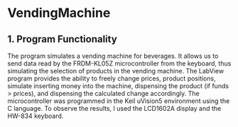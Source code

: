 # VendingMachine

## 1. Program Functionality

The program simulates a vending machine for beverages. It allows us to send data read by the FRDM-KL05Z microcontroller from the keyboard, thus simulating the selection of products in the vending machine. The LabView program provides the ability to freely change prices, product positions, simulate inserting money into the machine, dispensing the product (if funds > prices), and dispensing the calculated change accordingly.
The microcontroller was programmed in the Keil uVision5 environment using the C language. To observe the results, I used the LCD1602A display and the HW-834 keyboard.
